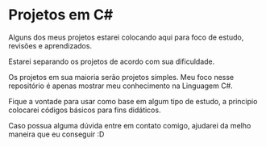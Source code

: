 # Projetos em C#

Alguns dos meus projetos estarei colocando aqui para foco de estudo, revisões e aprendizados.

Estarei separando os projetos de acordo com sua dificuldade.

Os projetos em sua maioria serão projetos simples. Meu foco nesse repositório é apenas mostrar meu conhecimento na Linguagem C#.

Fique a vontade para usar como base em algum tipo de estudo, a principio colocarei códigos básicos para fins didáticos.

Caso possua alguma dúvida entre em contato comigo, ajudarei da melho maneira que eu conseguir :D
